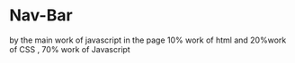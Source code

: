 # Nav-Bar
by the main work of javascript in the page  10% work of html and 20%work of CSS , 70% work of Javascript
